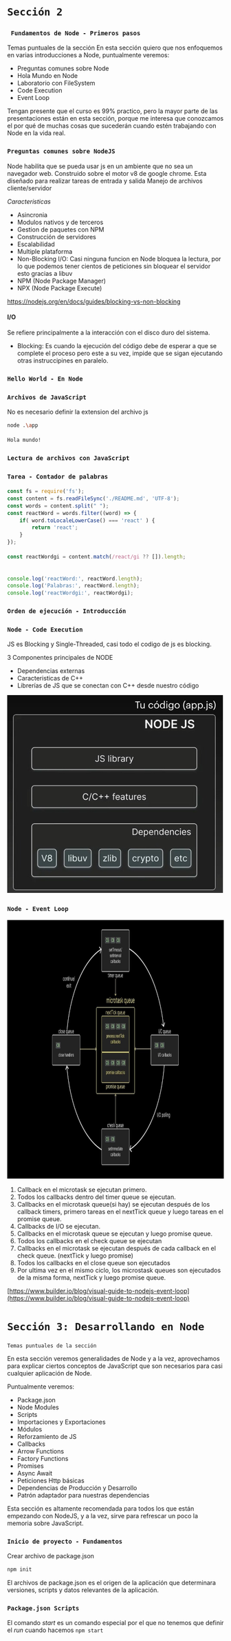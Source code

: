 

# `Sección 2`

### ` Fundamentos de Node - Primeros pasos`


Temas puntuales de la sección
En esta sección quiero que nos enfoquemos en varias introducciones a Node, puntualmente veremos:

- Preguntas comunes sobre Node
- Hola Mundo en Node
- Laboratorio con FileSystem
- Code Execution
- Event Loop

Tengan presente que el curso es 99% practico, pero la mayor parte de las presentaciones están en esta sección, porque me interesa que conozcamos el por qué de muchas cosas que sucederán cuando estén trabajando con Node en la vida real.

### `Preguntas comunes sobre NodeJS`
Node habilita que se pueda usar js en un ambiente que no sea un navegador web.
Construido sobre el motor v8 de google chrome.
Esta diseñado para realizar tareas de entrada y salida
Manejo de archivos cliente/servidor

_Caracteristicas_
- Asincronia
- Modulos nativos y de terceros
- Gestion de paquetes con NPM
- Construcción de servidores
- Escalabilidad
- Multiple plataforma
- Non-Blocking I/O: Casi ninguna funcion en Node bloquea la lectura, por lo que podemos tener cientos de peticiones sin bloquear el servidor esto gracias a libuv
- NPM (Node Package Manager)
- NPX (Node Package Execute)

https://nodejs.org/en/docs/guides/blocking-vs-non-blocking

#### I/O
Se refiere principalmente a la interacción con el disco duro del sistema.
- Blocking: Es cuando la ejecución del código debe de esperar a que se complete el proceso pero este a su vez, impide que se sigan ejecutando otras instruccipines en paralelo.


### `Hello World - En Node`

### `Archivos de JavaScript`
No es necesario definir la extension del archivo js
```bash
node .\app

Hola mundo!
```

### `Lectura de archivos con JavaScript`

### `Tarea - Contador de palabras`
```js
const fs = require('fs');
const content = fs.readFileSync('./README.md', 'UTF-8');
const words = content.split(" ");
const reactWord = words.filter((word) => {    
    if( word.toLocaleLowerCase() === 'react' ) {
        return 'react';
    }
});

const reactWordgi = content.match(/react/gi ?? []).length;


console.log('reactWord:', reactWord.length);
console.log('Palabras:', reactWord.length);
console.log('reactWordgi:', reactWordgi);
```


### `Orden de ejecución - Introducción`


### `Node - Code Execution`
JS es Blocking y Single-Threaded, casi todo el codigo de js es blocking.

3 Componentes principales de NODE
- Dependencias externas
- Caracteristicas de C++
- Librerías de JS que se conectan con C++ desde nuestro código

<img src="./assets/images/componentes_principales_node.jpeg">


### `Node - Event Loop`
<img width="1000" height="600" src="./assets/images/event_loop.jpeg">

1. Callback en el microtask se ejecutan primero.
2. Todos los callbacks dentro del timer queue se ejecutan.
3. Callbacks en el microtask queue(si hay) se ejecutan después de los callback timers, primero tareas en el nextTick queue y luego tareas en el promise queue.
4. Callbacks de I/O se ejecutan.
5. Callbacks en el microtask queue se ejecutan y luego promise queue.
6. Todos los callbacks en el check queue se ejecutan
7. Callbacks en el microtask se ejecutan después de cada callback en el check queue. (nextTick y luego promise) 
8. Todos los callbacks en el close queue son ejecutados
9. Por ultima vez en el mismo ciclo, los microstask queues son ejecutados de la misma forma, nextTick y luego promise queue.

[https://www.builder.io/blog/visual-guide-to-nodejs-event-loop](https://www.builder.io/blog/visual-guide-to-nodejs-event-loop)

# `Sección 3: Desarrollando en Node`

`Temas puntuales de la sección`

En esta sección veremos generalidades de Node y a la vez, aprovechamos para explicar ciertos conceptos de JavaScript que son necesarios para casi cualquier aplicación de Node.

Puntualmente veremos:

- Package.json
- Node Modules
- Scripts
- Importaciones y Exportaciones
- Módulos
- Reforzamiento de JS
- Callbacks
- Arrow Functions
- Factory Functions
- Promises
- Async Await
- Peticiones Http básicas
- Dependencias de Producción y Desarrollo
- Patrón adaptador para nuestras dependencias

Esta sección es altamente recomendada para todos los que están empezando con NodeJS, y a la vez, sirve para refrescar un poco la memoria sobre JavaScript.


### `Inicio de proyecto - Fundamentos`
Crear archivo de package.json

```bash
npm init
```
El archivos de package.json es el origen de la aplicación que determinara versiones, scripts y datos relevantes de la aplicación.


### `Package.json Scripts`
El comando _start_ es un comando especial por el que no tenemos que definir el _run_ cuando hacemos `npm start`